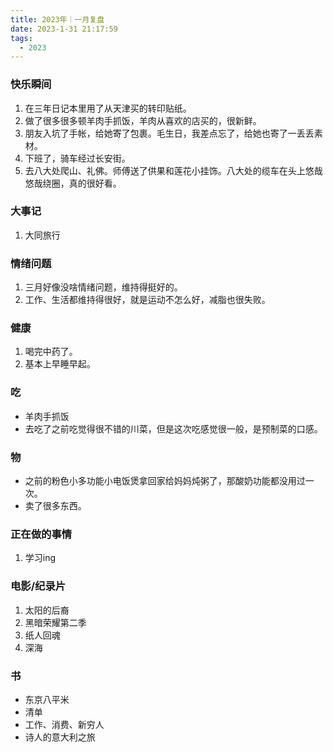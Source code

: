 ```yaml
---
title: 2023年｜一月复盘
date: 2023-1-31 21:17:59
tags:
  - 2023
---
```


### 快乐瞬间

  1. 在三年日记本里用了从天津买的转印贴纸。
  2. 做了很多很多顿羊肉手抓饭，羊肉从喜欢的店买的，很新鲜。
  3. 朋友入坑了手帐，给她寄了包裹。毛生日，我差点忘了，给她也寄了一丢丢素材。
  4. 下班了，骑车经过长安街。
  5. 去八大处爬山、礼佛。师傅送了供果和莲花小挂饰。八大处的缆车在头上悠哉悠哉绕圈，真的很好看。


### 大事记

  1. 大同旅行
   

### 情绪问题

1. 三月好像没啥情绪问题，维持得挺好的。
2. 工作、生活都维持得很好，就是运动不怎么好，减脂也很失败。

### 健康

1. 喝完中药了。
2. 基本上早睡早起。
   
### 吃

- 羊肉手抓饭
- 去吃了之前吃觉得很不错的川菜，但是这次吃感觉很一般，是预制菜的口感。

### 物

- 之前的粉色小多功能小电饭煲拿回家给妈妈炖粥了，那酸奶功能都没用过一次。
- 卖了很多东西。

### 正在做的事情

1. 学习ing

### 电影/纪录片

1. 太阳的后裔
2. 黑暗荣耀第二季
3. 纸人回魂
4. 深海
   
### 书

- 东京八平米
- 清单
- 工作、消费、新穷人
- 诗人的意大利之旅